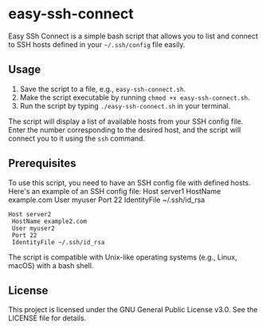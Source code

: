 # easy-ssh-connect

Easy SSh Connect is a simple bash script that allows you to list and connect to SSH hosts defined in your `~/.ssh/config` file easily.

Usage
-----

1.  Save the script to a file, e.g., `easy-ssh-connect.sh`.
2.  Make the script executable by running `chmod +x easy-ssh-connect.sh`.
3.  Run the script by typing `./easy-ssh-connect.sh` in your terminal.

The script will display a list of available hosts from your SSH config file. Enter the number corresponding to the desired host, and the script will connect you to it using the `ssh` command.

Prerequisites
-------------

To use this script, you need to have an SSH config file with defined hosts. Here's an example of an SSH config file:
    Host server1
     HostName example.com
     User myuser
     Port 22
     IdentityFile ~/.ssh/id_rsa

    Host server2
     HostName example2.com
     User myuser2
     Port 22
     IdentityFile ~/.ssh/id_rsa

The script is compatible with Unix-like operating systems (e.g., Linux, macOS) with a bash shell.

## License

This project is licensed under the GNU General Public License v3.0. See the LICENSE file for details.
